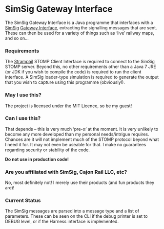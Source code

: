 # SimSig Gateway Interface #

The SimSig Gateway Interface is a Java programme that interfaces with a [SimSig](www.simsig.co.uk) [Gateway Interface](http://www.simsig.co.uk/dokuwiki/doku.php?id=usertrack:interface_gateway), extracting the signalling messages that are sent. These can then be used for a variety of things such as ‘live’ railway maps, and so on…

### Requirements ###

The [Strampáil](https://github.com/Gwasanaethau/Stramp-il) STOMP Client Interface is required to connect to the SimSig STOMP server. Beyond this, no other requirements other than a Java 7 JRE (or JDK if you wish to compile the code) is required to run the client interface. A SimSig loader-type simulation is required to generate the output that you wish to capture using this programme (obviously!).

### May I use this? ###

The project is licensed under the MIT Licence, so be my guest!

### Can I use this? ###

That depends – this is very much ‘pre-α’ at the moment. It is very unlikely to become any more developed than my personal needs/intrigue requires. Chances are it will not implement much of the STOMP protocol beyond what I need it for. It may not even be useable for that. I make no guarantees regarding security or stability of the code.

**Do not use in production code!**

### Are you affiliated with SimSig, Cajon Rail LLC, etc? ###

No, most definitely not! I merely use their products (and fun products they are)!

### Current Status ###

The SimSig messages are parsed into a message type and a list of parameters. These can be seen on the CLI if the debug printer is set to DEBUG level, or if the Harness interface is implemented.
